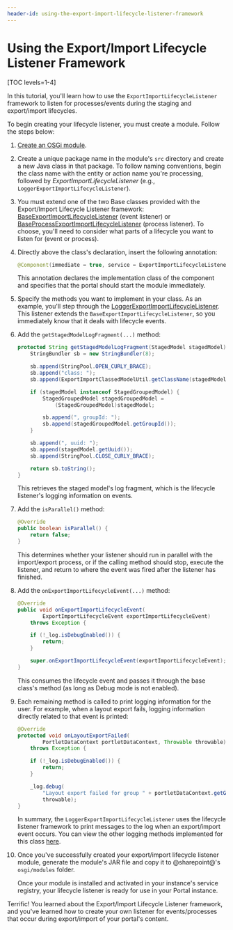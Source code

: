 ```yaml
---
header-id: using-the-export-import-lifecycle-listener-framework
---
```


# Using the Export/Import Lifecycle Listener Framework

[TOC levels=1-4]

In this tutorial, you'll learn how to use the `ExportImportLifecycleListener`
framework to listen for processes/events during the staging and export/import
lifecycles.

To begin creating your lifecycle listener, you must create a module. Follow the
steps below:

1.  [Create an OSGi module](/docs/7-2/reference/-/knowledge_base/r/creating-a-project). 

2.  Create a unique package name in the module's `src` directory and create a
    new Java class in that package. To follow naming conventions, begin the
    class name with the entity or action name you're processing, followed by
    *ExportImportLifecycleListener* (e.g.,
    `LoggerExportImportLifecycleListener`).

3.  You must extend one of the two Base classes provided with the
    Export/Import Lifecycle Listener framework:
    [BaseExportImportLifecycleListener](@platform-ref@/7.2-latest/javadocs/portal-kernel/com/liferay/exportimport/kernel/lifecycle/BaseExportImportLifecycleListener.html)
    (event listener) or
    [BaseProcessExportImportLifecycleListener](@platform-ref@/7.2-latest/javadocs/portal-kernel/com/liferay/exportimport/kernel/lifecycle/BaseProcessExportImportLifecycleListener.html)
    (process listener). To choose, you'll need to consider what parts of a
    lifecycle you want to listen for (event or process).

4.  Directly above the class's declaration, insert the following annotation:

    ```java
    @Component(immediate = true, service = ExportImportLifecycleListener.class)
    ```

    This annotation declares the implementation class of the component and
    specifies that the portal should start the module immediately. 

5.  Specify the methods you want to implement in your class. As an example,
    you'll step through the
    [LoggerExportImportLifecycleListener](@app-ref@/web-experience/latest/javadocs/com/liferay/exportimport/lifecycle/LoggerExportImportLifecycleListener.html).
    This listener extends the `BaseExportImportLifecycleListener`, so you 
    immediately know that it deals with lifecycle events.

6.  Add the `getStagedModelLogFragment(...)` method:

    ```java
    protected String getStagedModelLogFragment(StagedModel stagedModel) {
        StringBundler sb = new StringBundler(8);

        sb.append(StringPool.OPEN_CURLY_BRACE);
        sb.append("class: ");
        sb.append(ExportImportClassedModelUtil.getClassName(stagedModel));

        if (stagedModel instanceof StagedGroupedModel) {
            StagedGroupedModel stagedGroupedModel =
                (StagedGroupedModel)stagedModel;

            sb.append(", groupId: ");
            sb.append(stagedGroupedModel.getGroupId());
        }

        sb.append(", uuid: ");
        sb.append(stagedModel.getUuid());
        sb.append(StringPool.CLOSE_CURLY_BRACE);

        return sb.toString();
    }
    ```

    This retrieves the staged model's log fragment, which is the lifecycle
    listener's logging information on events.

7.  Add the `isParallel()` method:

    ```java
    @Override
    public boolean isParallel() {
        return false;
    }
    ```

    This determines whether your listener should run in parallel with the
    import/export process, or if the calling method should stop, execute the
    listener, and return to where the event was fired after the listener has
    finished.

8.  Add the `onExportImportLifecycleEvent(...)` method:

    ```java
    @Override
    public void onExportImportLifecycleEvent(
            ExportImportLifecycleEvent exportImportLifecycleEvent)
        throws Exception {

        if (!_log.isDebugEnabled()) {
            return;
        }

        super.onExportImportLifecycleEvent(exportImportLifecycleEvent);
    }
    ```

    This consumes the lifecycle event and passes it through the base class's
    method (as long as Debug mode is not enabled).

9.  Each remaining method is called to print logging information for the user.
    For example, when a layout export fails, logging information directly
    related to that event is printed:

    ```java
    @Override
    protected void onLayoutExportFailed(
            PortletDataContext portletDataContext, Throwable throwable)
        throws Exception {

        if (!_log.isDebugEnabled()) {
            return;
        }

        _log.debug(
            "Layout export failed for group " + portletDataContext.getGroupId(),
            throwable);
    }
    ```

    In summary, the `LoggerExportImportLifecycleListener` uses the lifecycle
    listener framework to print messages to the log when an export/import event
    occurs. You can view the other logging methods implemented for this class
    [here](https://github.com/liferay/liferay-portal/blob/7.2.0-m2/modules/apps/export-import/export-import-service/src/main/java/com/liferay/exportimport/lifecycle/LoggerExportImportLifecycleListener.java).

10. Once you've successfully created your export/import lifecycle listener module,
    generate the module's JAR file and copy it to @sharepoint@'s `osgi/modules`
    folder.

    Once your module is installed and activated in your instance's service
    registry, your lifecycle listener is ready for use in your Portal instance.

Terrific! You learned about the Export/Import Lifecycle Listener framework, and
you've learned how to create your own listener for events/processes that occur
during export/import of your portal's content.
